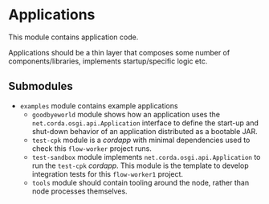 # Applications

This module contains application code.

Applications should be a thin layer that composes some number of components/libraries, 
implements startup/specific logic etc. 

## Submodules

* `examples` module contains example applications
  * `goodbyeworld` module shows how an application uses the `net.corda.osgi.api.Application` interface to define
  the start-up and shut-down behavior of an application distributed as a bootable JAR.
  * `test-cpk` module is a *cordapp* with minimal dependencies used to check this `flow-worker` project runs.
  * `test-sandbox` module implements `net.corda.osgi.api.Application` to run the `test-cpk` *cordapp*.
    This module is the template to develop integration tests for this `flow-worker1` project.
  * `tools` module should contain tooling around the node, rather than node processes themselves.